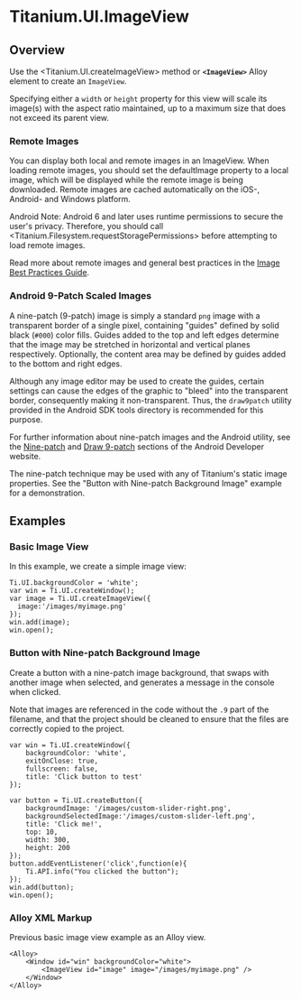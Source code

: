 # Titanium.UI.ImageView

<TypeHeader/>

## Overview

Use the <Titanium.UI.createImageView> method or **`<ImageView>`** Alloy element to create an `ImageView`.

Specifying either a `width` or `height` property for this view will scale its image(s) with
the aspect ratio maintained, up to a maximum size that does not exceed its parent view.

### Remote Images

You can display both local and remote images in an ImageView. When loading remote images, you should
set the defaultImage property to a local image, which will be displayed while the remote image is being
downloaded. Remote images are cached automatically on the iOS-, Android- and Windows platform.

Android Note: Android 6 and later uses runtime permissions to secure the user's privacy.
Therefore, you should call <Titanium.Filesystem.requestStoragePermissions> before attempting to load remote images.

Read more about remote images and general best practices in the [Image Best Practices Guide](https://wiki.appcelerator.org/display/guides2/Image+Best+Practices#ImageBestPractices-Cachingremoteimages).

### Android 9-Patch Scaled Images

A nine-patch (9-patch) image is simply a standard `png` image with a transparent border of a
single pixel, containing "guides" defined by solid black (`#000`) color fills. Guides added to the
top and left edges determine that the image may be stretched in horizontal and vertical planes
respectively. Optionally, the content area may be defined by guides added to the bottom and
right edges.

Although any image editor may be used to create the guides, certain settings can cause the edges
of the graphic to "bleed" into the transparent border, consequently making it non-transparent.
Thus, the `draw9patch` utility provided in the Android SDK tools directory is recommended for
this purpose.

For further information about nine-patch images and the Android utility, see the
[Nine-patch](https://developer.android.com/guide/topics/graphics/drawables#nine-patch)
and [Draw 9-patch](https://developer.android.com/studio/write/draw9patch) sections
of the Android Developer website.

The nine-patch technique may be used with any of Titanium's static image properties. See the
"Button with Nine-patch Background Image" example for a demonstration.

## Examples

### Basic Image View

In this example, we create a simple image view:

    Ti.UI.backgroundColor = 'white';
    var win = Ti.UI.createWindow();
    var image = Ti.UI.createImageView({
      image:'/images/myimage.png'
    });
    win.add(image);
    win.open();

### Button with Nine-patch Background Image

Create a button with a nine-patch image background, that swaps with another image when
selected, and generates a message in the console when clicked.

Note that images are referenced in the code without the `.9` part of the filename, and that
the project should be cleaned to ensure that the files are correctly copied to the project.

    var win = Ti.UI.createWindow({
        backgroundColor: 'white',
        exitOnClose: true,
        fullscreen: false,
        title: 'Click button to test'
    });

    var button = Ti.UI.createButton({
        backgroundImage: '/images/custom-slider-right.png',
        backgroundSelectedImage:'/images/custom-slider-left.png',
        title: 'Click me!',
        top: 10,
        width: 300,
        height: 200
    });
    button.addEventListener('click',function(e){
        Ti.API.info("You clicked the button");
    });
    win.add(button);
    win.open();

### Alloy XML Markup

Previous basic image view example as an Alloy view.

    <Alloy>
        <Window id="win" backgroundColor="white">
            <ImageView id="image" image="/images/myimage.png" />
        </Window>
    </Alloy>

<ApiDocs/>
